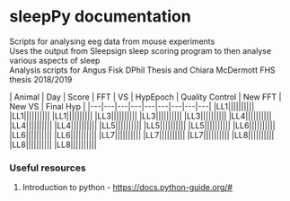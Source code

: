 # sleepPy documentation  

Scripts for analysing eeg data from mouse experiments  
Uses the output from 
Sleepsign sleep scoring program 
to then analyse various aspects of sleep  
Analysis scripts for Angus Fisk DPhil Thesis
and Chiara McDermott FHS thesis 2018/2019  


| Animal | Day | Score | FFT | VS | HypEpoch | Quality Control | New FFT | New VS | Final Hyp |
|---|---|---|---|---|---|---|---|---|
|LL1|||||||||| 
|LL1|||||||||| 
|LL1|||||||||| 
|LL3|||||||||| 
|LL3|||||||||| 
|LL3|||||||||| 
|LL4|||||||||| 
|LL4|||||||||| 
|LL4|||||||||| 
|LL5|||||||||| 
|LL5|||||||||| 
|LL5|||||||||| 
|LL6|||||||||| 
|LL6|||||||||| 
|LL6|||||||||| 
|LL7|||||||||| 
|LL7|||||||||| 
|LL7|||||||||| 
|LL8|||||||||| 
|LL8|||||||||| 
|LL8|||||||||| 



### Useful resources  

1. Introduction to python - https://docs.python-guide.org/# 
